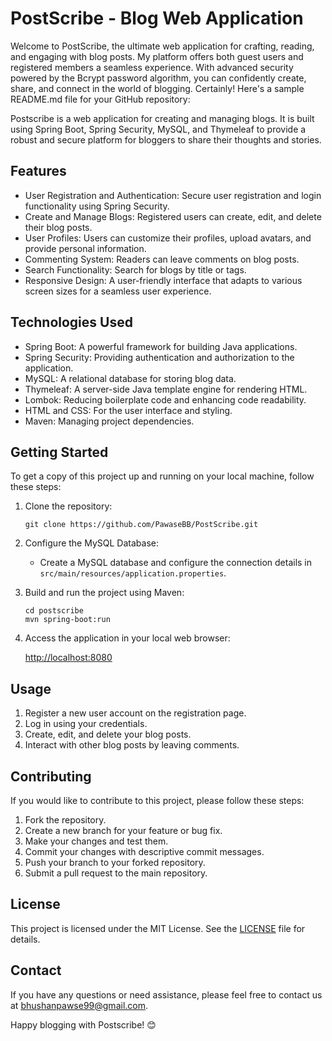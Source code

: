 # PostScribe - Blog Web Application
Welcome to PostScribe, the ultimate web application for crafting, reading, and engaging with blog posts. My platform offers both guest users and registered members a seamless experience. With advanced security powered by the Bcrypt password algorithm, you can confidently create, share, and connect in the world of blogging.
Certainly! Here's a sample README.md file for your GitHub repository:

Postscribe is a web application for creating and managing blogs. It is built using Spring Boot, Spring Security, MySQL, and Thymeleaf to provide a robust and secure platform for bloggers to share their thoughts and stories.

## Features

- User Registration and Authentication: Secure user registration and login functionality using Spring Security.
- Create and Manage Blogs: Registered users can create, edit, and delete their blog posts.
- User Profiles: Users can customize their profiles, upload avatars, and provide personal information.
- Commenting System: Readers can leave comments on blog posts.
- Search Functionality: Search for blogs by title or tags.
- Responsive Design: A user-friendly interface that adapts to various screen sizes for a seamless user experience.

## Technologies Used

- Spring Boot: A powerful framework for building Java applications.
- Spring Security: Providing authentication and authorization to the application.
- MySQL: A relational database for storing blog data.
- Thymeleaf: A server-side Java template engine for rendering HTML.
- Lombok: Reducing boilerplate code and enhancing code readability.
- HTML and CSS: For the user interface and styling.
- Maven: Managing project dependencies.

## Getting Started

To get a copy of this project up and running on your local machine, follow these steps:

1. Clone the repository:

   ```shell
   git clone https://github.com/PawaseBB/PostScribe.git
   ```

2. Configure the MySQL Database:
   - Create a MySQL database and configure the connection details in `src/main/resources/application.properties`.
   
3. Build and run the project using Maven:

   ```shell
   cd postscribe
   mvn spring-boot:run
   ```

4. Access the application in your local web browser:

   [http://localhost:8080](http://localhost:8080)

## Usage

1. Register a new user account on the registration page.
2. Log in using your credentials.
3. Create, edit, and delete your blog posts.
5. Interact with other blog posts by leaving comments.

## Contributing

If you would like to contribute to this project, please follow these steps:

1. Fork the repository.
2. Create a new branch for your feature or bug fix.
3. Make your changes and test them.
4. Commit your changes with descriptive commit messages.
5. Push your branch to your forked repository.
6. Submit a pull request to the main repository.

## License

This project is licensed under the MIT License. See the [LICENSE](LICENSE) file for details.

## Contact

If you have any questions or need assistance, please feel free to contact us at [bhushanpawse99@gmail.com](mailto:bhushanpawse99@gmail.com).

Happy blogging with Postscribe! 😊

